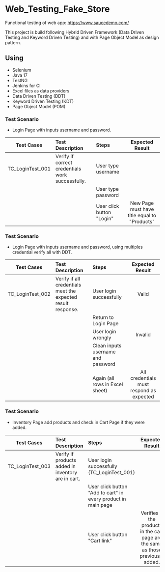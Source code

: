 # Web_Testing_Fake_Store

Functional testing of web app: https://www.saucedemo.com/

This project is build following Hybrid Driven Framework (Data Driven Testing and Keyword Driven Testing) and with Page Object Model as design pattern.

## Using
- Selenium
- Java 17
- TestNG
- Jenkins for CI
- Excel files as data providers
- Data Driven Testing (DDT)
- Keyword Driven Testing (KDT)
- Page Object Model (POM)

### Test Scenario
- Login Page with inputs username and password.

|    Test Cases    | Test Description                                 | Steps                     |               Expected Result                |
|:----------------:|:-------------------------------------------------|:--------------------------|:--------------------------------------------:|
| TC_LoginTest_001 | Verify if correct credentials work successfully. | User type username        |                                              |
|                  |                                                  | User type password        |                                              |
|                  |                                                  | User click button "Login" | New Page must have title equal to "Products" |

### Test Scenario
- Login Page with inputs username and password, using multiples credential verify all with DDT.

|    Test Cases    | Test Description                                              | Steps                              |             Expected Result              |
|:----------------:|:--------------------------------------------------------------|:-----------------------------------|:----------------------------------------:|
| TC_LoginTest_002 | Verify if all credentials meet the expected result response.  | User login successfully            |                  Valid                   |
|                  |                                                               | Return to Login Page               |                                          |
|                  |                                                               | User login wrongly                 |                 Invalid                  |
|                  |                                                               | Clean inputs username and password |                                          |
|                  |                                                               | Again (all rows in Excel sheet)    | All credentials must respond as expected |

### Test Scenario
- Inventory Page add products and check in Cart Page if they were added.

|    Test Cases    | Test Description                                   | Steps                                                                                  |                                  Expected Result                                  |
|:----------------:|:---------------------------------------------------|:---------------------------------------------------------------------------------------|:---------------------------------------------------------------------------------:|
| TC_LoginTest_003 | Verify if products added in inventory are in cart. | User login successfully (TC_LoginTest_001)                                             |                                                                                   |
|                  |                                                    | User click button "Add to cart" in every product in main page                          |                                                                                   |
|                  |                                                    | User click button "Cart link"                                                          | Verifies if the products in the cart page are the same as those previously added. |
